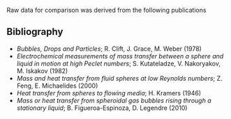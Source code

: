Raw data for comparison was derived from the following publications

Bibliography
------------
 - *Bubbles, Drops and Particles*; R. Clift, J. Grace, M. Weber (1978)
 - *Electrochemical measurements of mass transfer between a sphere and liquid in motion at high Peclet numbers*; S. Kutateladze, V. Nakoryakov, M. Iskakov (1982)
 - *Mass and heat transfer from fluid spheres at low Reynolds numbers*; Z. Feng, E. Michaelides (2000)
 - *Heat transfer from spheres to flowing media*; H. Kramers (1946)
 - *Mass or heat transfer from spheroidal gas bubbles rising through a stationary liquid*; B. Figueroa-Espinoza, D. Legendre (2010)
